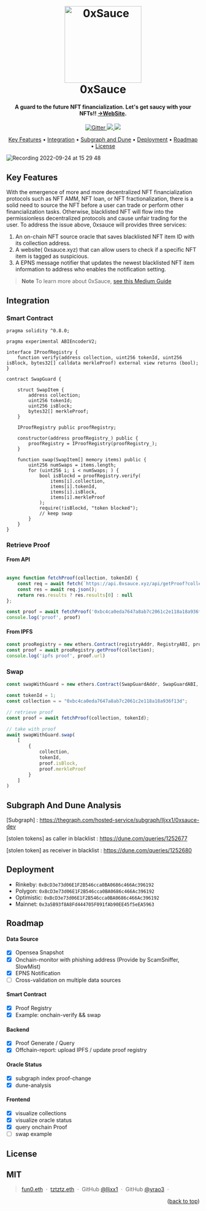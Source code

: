 
<h1 align="center">
  <br>
  <a href="https://0xsauce.xyz/"><img src="https://0xsauce.xyz/0xsauce-desktop.svg" alt="0xSauce
  " width="200"></a>
  <br>
0xSauce
  <br>
</h1>

<h4 align="center">A guard to the future NFT financialization. 
Let's get saucy with your NFTs!! <a href="https://0xsauce.xyz/" target="_blank">->WebSite</a>.</h4>

<p align="center">
  <a href="https://badge.fury.io/js/electron-markdownify">
    <img src="https://badge.fury.io/js/electron-markdownify.svg"
         alt="Gitter">
  <a href="https://img.shields.io/twitter/url?style=social&url=https%3A%2F%2Ftwitter.com%2F0xSauce_xyz">
      <img src="https://img.shields.io/twitter/url?style=social&url=https%3A%2F%2Ftwitter.com%2F0xSauce_xyz">
  </a>
  <a href="https://etherscan.io/address/0xC438f0c5F01Cb9841a26660b31a61176996e3Df8">
    <img src="https://img.shields.io/badge/$-donate-ff69b4.svg?maxAge=2592000&amp;style=flat">
  </a>
</p>

<p align="center">
  <a href="#key-features">Key Features</a> •
  <a href="#integration">Integration</a> •
  <a href="#subgraph">Subgraph and Dune</a> •
  <a href="#deployment">Deployment</a> •
  <a href="#roadmap">Roadmap</a> •
  <a href="#license">License</a>
</p>

![Recording 2022-09-24 at 15 29 48](https://user-images.githubusercontent.com/33161265/192085980-45722d3c-396b-455b-b47c-2cb5cfc6f280.gif)

## Key Features
With the emergence of more and more decentralized NFT financialization protocols such as NFT AMM, NFT loan, or NFT fractionalization, there is a solid need to source the NFT before a user can trade or perform other financialization tasks. Otherwise, blacklisted NFT will flow into the permissionless decentralized protocols and cause unfair trading for the user. 
To address the issue above, 0xsauce will provides three services:
1. An on-chain NFT source oracle that saves blacklisted NFT item ID with its collection address.
2. A website( 0xsauce.xyz) that can allow users to check if a specific NFT item is tagged as suspicious.
3. A EPNS message notifier that updates the newest blacklisted NFT item information to address who enables the notification setting.

> **Note**
> To learn more about 0xSauce, [see this Medium Guide](https://medium.com/p/62cae2763f53)

## Integration

### Smart Contract
```solidity
pragma solidity ^0.8.0;

pragma experimental ABIEncoderV2;

interface IProofRegistry {
    function verify(address collection, uint256 tokenId, uint256 isBlock, bytes32[] calldata merkleProof) external view returns (bool);
}

contract SwapGuard {

    struct SwapItem {
        address collection;
        uint256 tokenId;
        uint256 isBlock;
        bytes32[] merkleProof;
    }

    IProofRegistry public proofRegistry;

    constructor(address proofRegistry_) public {
        proofRegistry = IProofRegistry(proofRegistry_);
    }

    function swap(SwapItem[] memory items) public {
        uint256 numSwaps = items.length;
        for (uint256 i; i < numSwaps; ) {
            bool isBlockd = proofRegistry.verify(
                items[i].collection,
                items[i].tokenId,
                items[i].isBlock,
                items[i].merkleProof
            );
            require(!isBlockd, "token blocked");
            // keep swap
        }
    }
}
```
### Retrieve Proof
#### From API
```javascript

async function fetchProof(collection, tokenId) {
    const req = await fetch(`https://api.0xsauce.xyz/api/getProof?collection=${collection}&tokenId=${tokenId}`);
    const res = await req.json();
    return res.results ? res.results[0] : null
};

const proof = await fetchProof('0xbc4ca0eda7647a8ab7c2061c2e118a18a936f13d', 1);
console.log('proof', proof)

```
#### From IPFS
```javascript
const prooRegistry = new ethers.Contract(registryAddr, RegistryABI, provider);
const proof = await prooRegistry.getProof(collection);
console.log('ipfs proof', proof.url)
```
### Swap
```javascript
const swapWithGuard = new ethers.Contract(SwapGuardAddr, SwapGuardABI, provider);

const tokenId = 1;
const collection = = "0xbc4ca0eda7647a8ab7c2061c2e118a18a936f13d";

// retrieve proof
const proof = await fetchProof(collection, tokenId);

// take with proof
await swapWithGuard.swap(
    [
        {
            collection,
            tokenId,
            proof.isBlock,
            proof.merkleProof
        }
    ]
)
```
## Subgraph And Dune Analysis
[Subgraph] : https://thegraph.com/hosted-service/subgraph/lljxx1/0xsauce-dev

[stolen tokens] as caller in blacklist :  https://dune.com/queries/1252677

[stolen token] as receiver in blacklist : https://dune.com/queries/1252680


## Deployment
- Rinkeby: `0xBcD3e73d06E1F2B546cca0BA0686c466Ac396192`
- Polygon: `0xBcD3e73d06E1F2B546cca0BA0686c466Ac396192`
- Optimistic: `0xBcD3e73d06E1F2B546cca0BA0686c466Ac396192`
- Mainnet: `0x3a5B93f8A8Fd444705F091fAb90EE45f5eEA5963`


## Roadmap

#### Data Source
- [x] Opensea Snapshot
- [x] Onchain-monitor with phishing address (Provide by ScamSniffer, SlowMist)
- [x] EPNS Notification 
- [ ] Cross-validation on multiple data sources

#### Smart Contract
- [x] Proof Registry
- [x] Example: onchain-verify && swap

#### Backend
- [x] Proof Generate / Query
- [x] Offchain-report: upload IPFS / update proof registry

#### Oracle Status
- [x] subgraph index proof-change
- [x] dune-analysis 

#### Frontend
- [x] visualize collections
- [x] visualize oracle status
- [x] query onchain Proof
- [ ] swap example

## License
MIT
---

> [fun0.eth](https://www.amitmerchant.com) &nbsp;&middot;&nbsp;
> [tztztz.eth](https://www.amitmerchant.com) &nbsp;&middot;&nbsp;
> GitHub [@lljxx1](https://github.com/lljxx1) &nbsp;&middot;&nbsp;
> GitHub [@yrao3](https://github.com/yrao3) &nbsp;&middot;&nbsp;


<p align="right">(<a href="#readme-top">back to top</a>)</p>




